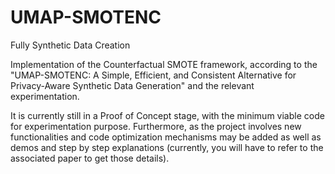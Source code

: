 # UMAP-SMOTENC
Fully Synthetic Data Creation

Implementation of the Counterfactual SMOTE framework, according to the "UMAP-SMOTENC: A Simple, Efficient, and Consistent Alternative for Privacy-Aware Synthetic Data Generation" and the relevant experimentation.

It is currently still in a Proof of Concept stage, with the minimum viable code for experimentation purpose. Furthermore, as the project involves new functionalities and code optimization mechanisms may be added as well as demos and step by step explanations (currently, you will have to refer to the associated paper to get those details).
